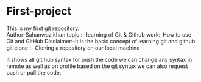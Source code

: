 # First-project
This is my first git repository.
<br>
Author-Sahanwaz khan
topic :- learning of Git & Github
work:-How to use Git and GitHub 
Disclaimer:-It is the basic concept of learning git and github
git clone :- Cloning a repository on our local machine
<!-- git status  :- to display the state of the code -->
<!-- cd(change directory):- means going/inside to that folder -->
<!-- ls :- list files(it shows us files inside the folder) -->
<!-- ls-a :- it shows all files including hidden files-->
<!-- untracked : new files that git doesn't yet track -->
<!-- modified : means changed & unmodified means unchanged-->
<!-- Staged : file is ready to be committed -->
<!-- git add <file name>: adds new or changed files in your working directory to the git staging area. -->
<!-- commit : it is the record of change, e.g : git commit -m "some massages" -->
<!-- if we want to add html file then we write git add index.html -->
It shows all git hub syntax for push the code
we can change any syntax in remote as well as on profile
based on the git syntax we can also request push or pull the code.
